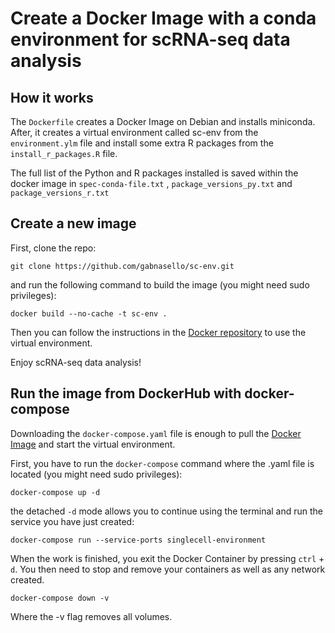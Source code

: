 # Create a Docker Image with a conda environment for scRNA-seq data analysis

## How it works

The ```Dockerfile``` creates a Docker Image on Debian and installs miniconda. After, it creates a virtual environment called sc-env from the ```environment.ylm``` file and install some extra R packages from the ```install_r_packages.R``` file.

The full list of the Python and R packages installed is saved within the docker image in ```spec-conda-file.txt``` , ```package_versions_py.txt``` and ```package_versions_r.txt``` 

## Create a new image

First, clone the repo:

```git clone https://github.com/gabnasello/sc-env.git``` 

and run the following command to build the image (you might need sudo privileges):

```docker build --no-cache -t sc-env .```

Then you can follow the instructions in the [Docker repository](https://hub.docker.com/repository/docker/gnasello/sc-env) to use the virtual environment.

Enjoy scRNA-seq data analysis!


## Run the image from DockerHub with docker-compose

Downloading the ```docker-compose.yaml``` file is enough to pull the [Docker Image](https://hub.docker.com/repository/docker/gnasello/sc-env) and start the virtual environment.

First, you have to run the ```docker-compose``` command where the .yaml file is located (you might need sudo privileges):

```docker-compose up -d```

the detached ```-d``` mode allows you to continue using the terminal and run the service you have just created:

```docker-compose run --service-ports singlecell-environment```

When the work is finished, you exit the Docker Container by pressing ```ctrl``` + ```d```. You then need to stop and remove your containers as well as any network created.

```docker-compose down -v```

Where the -v flag removes all volumes.


